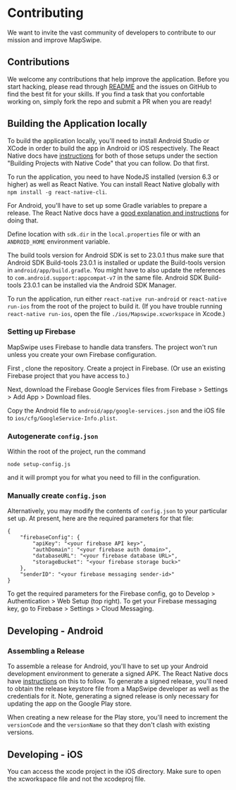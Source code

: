 # Contributing
We want to invite the vast community of developers to contribute to our mission and improve MapSwipe.


## Contributions
We welcome any contributions that help improve the application. Before you start hacking, please read through [README](README.md) and the issues on GitHub to find the best fit for your skills. If you find a task that you confortable working on, simply fork the repo and submit a PR when you are ready!

## Building the Application locally

To build the application locally, you'll need to install Android Studio or XCode in order to build the app in Android or iOS respectively. The React Native docs have [instructions](https://facebook.github.io/react-native/docs/getting-started.html) for both of those setups under the section "Building Projects with Native Code" that you can follow. Do that first.

To run the application, you need to have NodeJS installed (version 6.3 or higher) as well as React Native. You can install React Native globally with `npm install -g react-native-cli`.

For Android, you'll have to set up some Gradle variables to prepare a release. The React Native docs have a [good explanation and instructions](https://facebook.github.io/react-native/docs/signed-apk-android.html) for doing that.

Define location with `sdk.dir` in the `local.properties` file or with an `ANDROID_HOME` environment variable.

The build tools version for Android SDK is set to 23.0.1 thus make sure that Android SDK Build-tools 23.0.1 is installed or update the Build-tools version in `android/app/build.gradle`. You might have to also update the references to `com.android.support:appcompat-v7` in the same file. Android SDK Build-tools 23.0.1 can be installed via the Android SDK Manager.

To run the application, run either `react-native run-android` or `react-native run-ios` from the root of the project to build it. (If you have trouble running `react-native run-ios`, open the file `./ios/Mapswipe.xcworkspace` in Xcode.)

### Setting up Firebase
MapSwipe uses Firebase to handle data transfers. The project won't run unless you create your own Firebase configuration.

First , clone the repository. Create a project in Firebase. (Or use an existing Firebase project that you have access to.)

Next, download the Firebase Google Services files from Firebase > Settings > Add App > Download files.

Copy the Android file to `android/app/google-services.json` and the iOS file to `ios/cfg/GoogleService-Info.plist`.

### Autogenerate `config.json`

Within the root of the project, run the command

    node setup-config.js

and it will prompt you for what you need to fill in the configuration.

### Manually create `config.json`

Alternatively, you may modify the contents of `config.json` to your particular set up. At present, here are the required parameters for that file:


    {
        "firebaseConfig": {
            "apiKey": "<your firebase API key>",
            "authDomain": "<your firebase auth domain>",
            "databaseURL": "<your firebase database URL>",
            "storageBucket": "<your firebase storage buck>"
        },
        "senderID": "<your firebase messaging sender-id>"
    }

To get the required parameters for the Firebase config, go to Develop > Authentication > Web Setup (top right). To get your Firebase messaging key, go to Firebase > Settings > Cloud Messaging.


## Developing - Android

### Assembling a Release

To assemble a release for Android, you'll have to set up your Android development environment to generate a signed APK. The React Native docs have [instructions](https://facebook.github.io/react-native/docs/0.23/signed-apk-android.html) on this to follow. To generate a signed release, you'll need to obtain the release keystore file from a MapSwipe developer as well as the credentials for it. Note, generating a signed release is only necessary for updating the app on the Google Play store.

When creating a new release for the Play store, you'll need to increment the `versionCode` and the `versionName` so that they don't clash with existing versions.

## Developing - iOS
You can access the xcode project in the iOS directory. Make sure to open the xcworkspace file and not the xcodeproj file.

